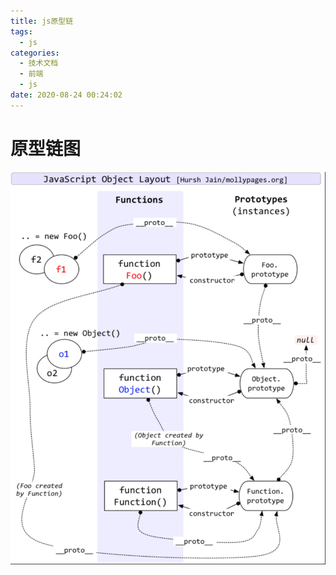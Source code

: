 ```yaml
---
title: js原型链
tags:
  - js
categories:
  - 技术文档
  - 前端
  - js
date: 2020-08-24 00:24:02
---
```


# 原型链图
![](./js原型链/2020-08-24-00-36-10.png)